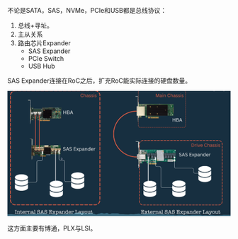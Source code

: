不论是SATA，SAS，NVMe，PCIe和USB都是总线协议：

1. 总线+寻址。
2. 主从关系
3. 路由芯片Expander
   - SAS Expander
   - PCIe Switch
   - USB Hub



SAS Expander连接在RoC之后，扩充RoC能实际连接的硬盘数量。

![image-20240914091805192](assets/image-20240914091805192.png)



这方面主要有博通，PLX与LSI。